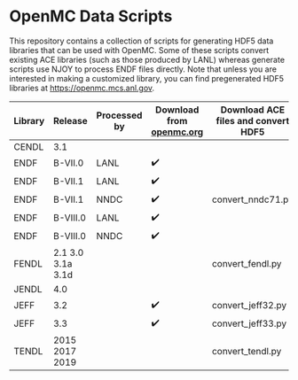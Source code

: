 # OpenMC Data Scripts

This repository contains a collection of scripts for generating HDF5 data
libraries that can be used with OpenMC. Some of these scripts convert existing
ACE libraries (such as those produced by LANL) whereas generate scripts use NJOY to
process ENDF files directly. Note that unless you are interested in making a
customized library, you can find pregenerated HDF5 libraries at
https://openmc.mcs.anl.gov.


| Library | Release | Processed by | Download from [openmc.org](https://openmc.org/) | Download ACE files and convert HDF5 | Download ENDF files and generate HDF5 | Convert local ACE files |
|-|-|-|-|-|-|-|
| CENDL | 3.1 |  |  |  | generate_cendl.py |  |
| ENDF | B-VII.0 | LANL | :heavy_check_mark: |  |  | convert_mcnp70.py |
| ENDF | B-VII.1 | LANL | :heavy_check_mark: |  |  | convert_mcnp71.py |
| ENDF | B-VII.1 | NNDC | :heavy_check_mark: | convert_nndc71.py | generate_endf71.py |  |
| ENDF | B-VIII.0 | LANL | :heavy_check_mark: |  |  | convert_lib80x.py |
| ENDF | B-VIII.0 | NNDC | :heavy_check_mark: |  | generate_endf80.py |  |
| FENDL | 2.1 3.0 3.1a 3.1d |  |  | convert_fendl.py |  |  |
| JENDL | 4.0 |  |  |  | generate_jendl.py |  |
| JEFF | 3.2 |  | :heavy_check_mark: | convert_jeff32.py |  |  |
| JEFF | 3.3 |  | :heavy_check_mark: | convert_jeff33.py |  |  |
| TENDL | 2015 2017 2019 |  |  | convert_tendl.py |  |  |
